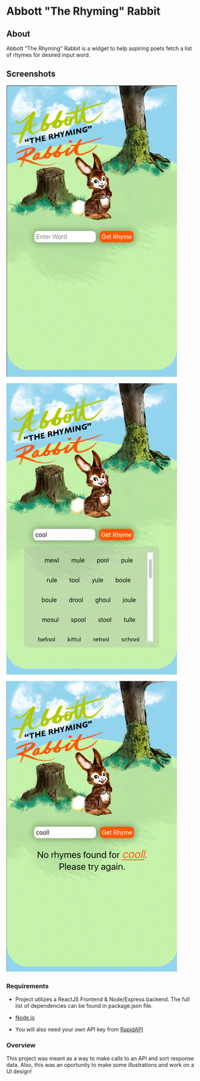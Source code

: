# Abbott "The Rhyming" Rabbit

## About

Abbott "The Rhyming" Rabbit is a widget to help aspiring poets fetch a list of rhymes for desired input word.

## Screenshots

![Main](/public/screenshot1.png)

![Searchresults](/public/screenshot2.png)

![ErrorMessage](/public/screenshot3.png)

### Requirements

- Project utilizes a ReactJS Frontend & Node/Express backend. The full list of dependencies can be found in package.json file.

- [Node.js](https://node.js.org/en)

- You will also need your own API key from [RapidAPI](https://rapidapi.com/dpventures/api/wordsapi)

### Overview

This project was meant as a way to make calls to an API and sort response data. Also, this was an oportunity to make some illustrations and work on a UI design!
